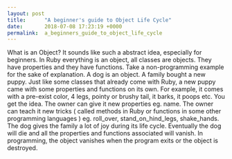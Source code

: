 ```yaml
---
layout: post
title:      "A beginner's guide to Object Life Cycle"
date:       2018-07-08 17:23:19 +0000
permalink:  a_beginners_guide_to_object_life_cycle
---
```



What is an Object? It sounds like such a abstract idea, especially for beginners. In Ruby everything is an object, all classes are objects. They have properties and they have functions. Take a non-programming example for the sake of explanation. A dog is an object. A family bought a new puppy. Just like some classes that already come with Ruby, a new puppy came with some properties and functions on its own. For example, it comes with a pre-exist color, 4 legs, pointy or brushy tail, it barks, it poops etc. You get the idea. The owner can give it new properties eg. name. The owner can teach it new tricks ( called methods in Ruby or functions in some other programming languages ) eg. roll_over, stand_on_hind_legs, shake_hands. The dog gives the family a lot of joy during its life cycle. Eventually the dog will die and all the properties and functions associated will vanish. In programming, the object vanishes when the program exits or the object is destroyed. 
